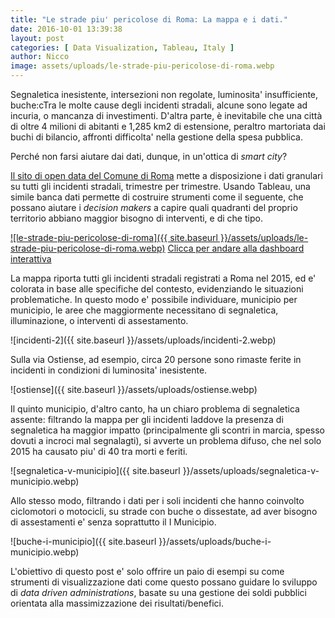 ```yaml
---
title: "Le strade piu' pericolose di Roma: La mappa e i dati."
date: 2016-10-01 13:39:38
layout: post
categories: [ Data Visualization, Tableau, Italy ]
author: Nicco
image: assets/uploads/le-strade-piu-pericolose-di-roma.webp
---
```


Segnaletica inesistente, intersezioni non regolate, luminosita' insufficiente, buche:cTra le molte cause degli incidenti stradali, alcune sono legate ad incuria, o mancanza di investimenti. D'altra parte, è inevitabile che una città di oltre 4 milioni di abitanti e 1,285 km2 di estensione, peraltro martoriata dai buchi di bilancio, affronti difficolta' nella gestione della spesa pubblica.

Perché non farsi aiutare dai dati, dunque, in un'ottica di *smart city*?

[Il sito di open data del Comune di Roma](http://dati.comune.roma.it/) mette a disposizione i dati granulari su tutti gli incidenti stradali, trimestre per trimestre. Usando Tableau, una simile banca dati permette di costruire strumenti come il seguente, che possano aiutare i *decision makers* a capire quali quadranti del proprio territorio abbiano maggior bisogno di interventi, e di che tipo.

[![le-strade-piu-pericolose-di-roma]({{ site.baseurl }}/assets/uploads/le-strade-piu-pericolose-di-roma.webp)](https://public.tableau.com/shared/S948S7HB4?:display_count=yes) 
[Clicca per andare alla dashboard interattiva](https://public.tableau.com/shared/S948S7HB4?:display_count=yes)

La mappa riporta tutti gli incidenti stradali registrati a Roma nel 2015, ed e' colorata in base alle specifiche del contesto, evidenziando le situazioni problematiche. In questo modo e' possibile individuare, municipio per municipio, le aree che maggiormente necessitano di segnaletica, illuminazione, o interventi di assestamento.

![incidenti-2]({{ site.baseurl }}/assets/uploads/incidenti-2.webp)

Sulla via Ostiense, ad esempio, circa 20 persone sono rimaste ferite in incidenti in condizioni di luminosita' inesistente.

![ostiense]({{ site.baseurl }}/assets/uploads/ostiense.webp)

Il quinto municipio, d'altro canto, ha un chiaro problema di segnaletica assente: filtrando la mappa per gli incidenti laddove la presenza di segnaletica ha maggior impatto (principalmente gli scontri in marcia, spesso dovuti a incroci mal segnalagti), si avverte un problema difuso, che nel solo 2015 ha causato piu' di 40 tra morti e feriti.

![segnaletica-v-municipio]({{ site.baseurl }}/assets/uploads/segnaletica-v-municipio.webp)

Allo stesso modo, filtrando i dati per i soli incidenti che hanno coinvolto ciclomotori o motocicli, su strade con buche o dissestate, ad aver bisogno di assestamenti e' senza soprattutto il I Municipio.

![buche-i-municipio]({{ site.baseurl }}/assets/uploads/buche-i-municipio.webp)

L'obiettivo di questo post e' solo offrire un paio di esempi su come strumenti di visualizzazione dati come questo possano guidare lo sviluppo di *data driven administrations*, basate su una gestione dei soldi pubblici orientata alla massimizzazione dei risultati/benefici.
